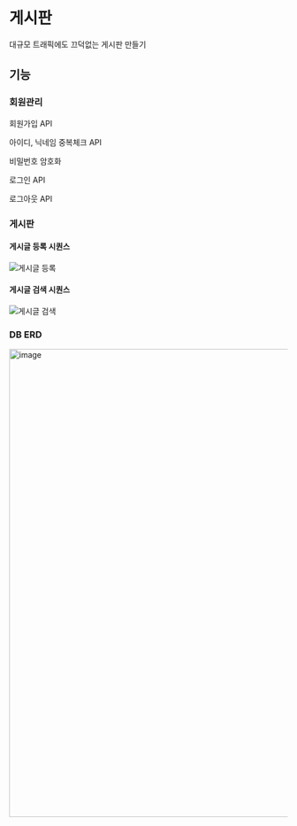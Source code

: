 # 게시판
대규모 트래픽에도 끄덕없는 게시판 만들기

## 기능 

### 회원관리
회원가입 API


아이디, 닉네임 중복체크 API


비밀번호 암호화


로그인 API


로그아웃 API

### 게시판


#### 게시글 등록 시퀀스
![게시글 등록](https://github.com/user-attachments/assets/dc540654-d5bc-4ddb-aced-489aae9adcb4)


#### 게시글 검색 시퀀스
![게시글 검색](https://github.com/user-attachments/assets/4e4496b5-1e19-4f55-b5de-e6b02e8e2366)

### DB ERD
<img width="846" alt="image" src="https://github.com/user-attachments/assets/88788db7-3f4f-407a-9c84-14f50a51a377">

